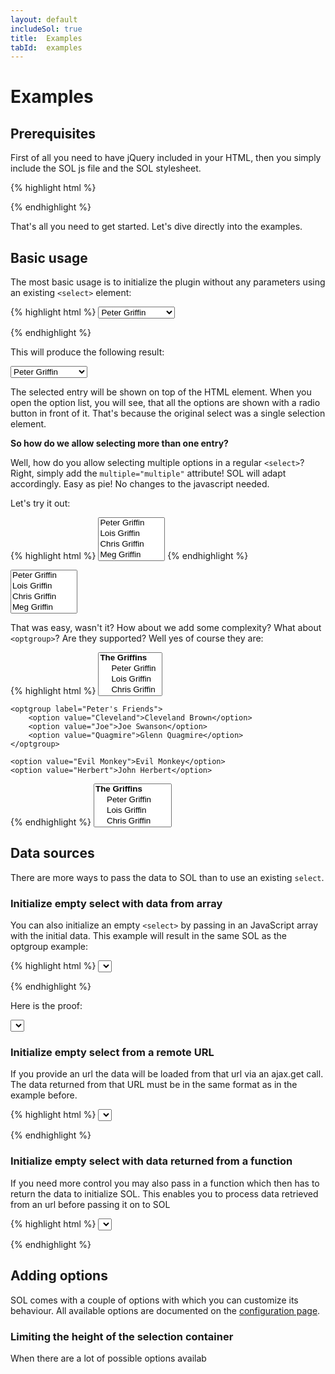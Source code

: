 ```yaml
---
layout: default
includeSol: true
title:  Examples
tabId:  examples
---
```


Examples
========

## Prerequisites
First of all you need to have jQuery included in your HTML, then you simply include the SOL js file and the SOL stylesheet.

{% highlight html %}
<!-- basic HTML code ommited -->
<head>
    <link rel="stylesheet" href="searchableOptionList.css">
    <script type="text/javascript" src="jQuery.js"></script>
    <script type="text/javascript" src="searchableOptionList.js"></script>
</head>
{% endhighlight %}

That's all you need to get started. Let's dive directly into the examples.

## Basic usage

The most basic usage is to initialize the plugin without any parameters using an existing `<select>` element:

{% highlight html %}
<select id="my-select" name="character">
    <option value="Peter">Peter Griffin</option>
    <option value="Lois">Lois Griffin</option>
    <option value="Chris">Chris Griffin</option>
    <option value="Meg">Meg Griffin</option>
    <option value="Stewie">Stewie Griffin</option>
    <option value="Cleveland">Cleveland Brown</option>    
    <option value="Joe">Joe Swanson</option>    
    <option value="Quagmire">Glenn Quagmire</option>    
    <option value="Evil Monkey">Evil Monkey</option>
    <option value="Herbert">John Herbert</option>    
</select>

<script type="text/javascript">
    $(function() {
        // initialize sol
        $('#my-select').searchableOptionList();
    });
</script>
{% endhighlight %}

This will produce the following result:

<select class="basicSelect" name="character">
    <option value="Peter">Peter Griffin</option>
    <option value="Lois">Lois Griffin</option>
    <option value="Chris">Chris Griffin</option>
    <option value="Meg">Meg Griffin</option>
    <option value="Stewie">Stewie Griffin</option>
    <option value="Cleveland">Cleveland Brown</option>    
    <option value="Joe">Joe Swanson</option>    
    <option value="Quagmire">Glenn Quagmire</option>    
    <option value="Evil Monkey">Evil Monkey</option>
    <option value="Herbert">John Herbert</option>    
</select>

The selected entry will be shown on top of the HTML element. When you open the option list, you will see, that all the options are shown with a radio button in front of it. That's because the original select was a single selection element.

**So how do we allow selecting more than one entry?**

Well, how do you allow selecting multiple options in a regular `<select>`? Right, simply add the `multiple="multiple"` attribute!
SOL will adapt accordingly. Easy as pie! No changes to the javascript needed.

Let's try it out:

{% highlight html %}
<select id="my-select" name="character" multiple="multiple">
    <option value="Peter">Peter Griffin</option>
    <option value="Lois">Lois Griffin</option>
    <option value="Chris">Chris Griffin</option>
    <option value="Meg">Meg Griffin</option>
    <option value="Stewie">Stewie Griffin</option>
    <option value="Cleveland">Cleveland Brown</option>    
    <option value="Joe">Joe Swanson</option>    
    <option value="Quagmire">Glenn Quagmire</option>    
    <option value="Evil Monkey">Evil Monkey</option>
    <option value="Herbert">John Herbert</option>   
</select>
{% endhighlight %}

<select class="basicSelect" name="character" multiple="multiple">
    <option value="Peter">Peter Griffin</option>
    <option value="Lois">Lois Griffin</option>
    <option value="Chris">Chris Griffin</option>
    <option value="Meg">Meg Griffin</option>
    <option value="Stewie">Stewie Griffin</option>
    <option value="Cleveland">Cleveland Brown</option>    
    <option value="Joe">Joe Swanson</option>    
    <option value="Quagmire">Glenn Quagmire</option>    
    <option value="Evil Monkey">Evil Monkey</option>
    <option value="Herbert">John Herbert</option> 
</select>

That was easy, wasn't it? How about we add some complexity? What about `<optgroup>`? Are they supported? Well yes of course they are:

{% highlight html %}
<select id="my-select" name="character" multiple="multiple">
    <optgroup label="The Griffins">
        <option value="Peter">Peter Griffin</option>
        <option value="Lois">Lois Griffin</option>
        <option value="Chris">Chris Griffin</option>
        <option value="Meg">Meg Griffin</option>
        <option value="Stewie">Stewie Griffin</option>
    </optgroup>
    
    <optgroup label="Peter's Friends">
        <option value="Cleveland">Cleveland Brown</option>    
        <option value="Joe">Joe Swanson</option>    
        <option value="Quagmire">Glenn Quagmire</option>    
    </optgroup>
    
    <option value="Evil Monkey">Evil Monkey</option>
    <option value="Herbert">John Herbert</option>   
</select>
{% endhighlight %}

<select class="basicSelect" name="character" multiple="multiple">
    <optgroup label="The Griffins">
        <option value="Peter">Peter Griffin</option>
        <option value="Lois">Lois Griffin</option>
        <option value="Chris">Chris Griffin</option>
        <option value="Meg">Meg Griffin</option>
        <option value="Stewie">Stewie Griffin</option>
    </optgroup>
    <optgroup label="Peter's Friends">
        <option value="Cleveland">Cleveland Brown</option>    
        <option value="Joe">Joe Swanson</option>    
        <option value="Quagmire">Glenn Quagmire</option>    
    </optgroup>
    <option value="Evil Monkey">Evil Monkey</option>
    <option value="Herbert">John Herbert</option>    
</select>

## Data sources

There are more ways to pass the data to SOL than to use an existing `select`.

### Initialize empty select with data from array

You can also initialize an empty `<select>` by passing in an JavaScript array with the initial data. This example will result in the same SOL as the optgroup example:

{% highlight html %}
<select id="my-select" name="character"></select>

<script type="text/javascript">
    $(function() {
        $('#my-select').searchableOptionList({
            data: [
                {
                    "type": "optiongroup",
                    "label": "The Griffins",
                    "children": [
                        { "type": "option", "value": "Peter",  "label": "Peter Griffin"},
                        { "type": "option", "value": "Lois",   "label": "Lois Griffin"},
                        { "type": "option", "value": "Chris",  "label": "Chris Griffin"},
                        { "type": "option", "value": "Meg",    "label": "Meg Griffin"},
                        { "type": "option", "value": "Stewie", "label": "Stewie Griffin"}
                    ]
                },
                {
                    "type": "optiongroup",
                    "label": "Peter's Friends",
                    "children": [
                        { "type": "option", "value": "Cleveland", "label": "Cleveland Brown"},
                        { "type": "option", "value": "Joe",       "label": "Joe Swanson"},
                        { "type": "option", "value": "Quagmire",  "label": "Glenn Quagmire"}
                    ]
                },
                { "type": "option", "value": "Evil Monkey", "label": "Evil Monkey"},
                { "type": "option", "value": "Herbert",     "label": "John Herbert"}
            ]
        });
    });
</script>
{% endhighlight %}

Here is the proof:

<select id="json-data-array-example" name="character"></select>

### Initialize empty select from a remote URL

If you provide an url the data will be loaded from that url via an ajax.get call. The data returned from that URL must be in the same format as in the example before.

{% highlight html %}
<select id="my-select" name="character"></select>

<script type="text/javascript">
    $(function() {
        $('#my-select').searchableOptionList({
            data: 'testdata.json'
        });
    });
</script>
{% endhighlight %}

### Initialize empty select with data returned from a function

If you need more control you may also pass in a function which then has to return the data to initialize SOL. This enables you to process data retrieved from an url before passing it on to SOL

{% highlight html %}
<select id="my-select" name="character"></select>

<script type="text/javascript">
    $(function() {
        $('#my-select').searchableOptionList({
            data: function (self) {
                // get and convert the data from the server
                var rawData = loadDataFromServer();
                var dataInSolFormat = convertToSolFormat(rawData);
                return dataInSolFormat;
            }
        });
    });
</script>
{% endhighlight %}

## Adding options

SOL comes with a couple of options with which you can customize its behaviour. All available options are documented on the [configuration page](configuration.html).


### Limiting the height of the selection container

When there are a lot of possible options availab



<script type="text/javascript">
    $(function() {
        $('.basicSelect').searchableOptionList();
        
        $('#json-data-array-example').searchableOptionList({
            data: [
                {
                    "type": "optiongroup",
                    "label": "The Griffins",
                    "children": [
                        { "type": "option", "value": "Peter",  "label": "Peter Griffin"},
                        { "type": "option", "value": "Lois",   "label": "Lois Griffin"},
                        { "type": "option", "value": "Chris",  "label": "Chris Griffin"},
                        { "type": "option", "value": "Meg",    "label": "Meg Griffin"},
                        { "type": "option", "value": "Stewie", "label": "Stewie Griffin"}
                    ]
                },
                {
                    "type": "optiongroup",
                    "label": "Peter's Friends",
                    "children": [
                        { "type": "option", "value": "Cleveland", "label": "Cleveland Brown"},
                        { "type": "option", "value": "Joe",       "label": "Joe Swanson"},
                        { "type": "option", "value": "Quagmire",  "label": "Glenn Quagmire"}
                    ]
                },
                { "type": "option", "value": "Evil Monkey", "label": "Evil Monkey"},
                { "type": "option", "value": "Herbert",     "label": "John Herbert"}
            ]
        });
    });
</script>

